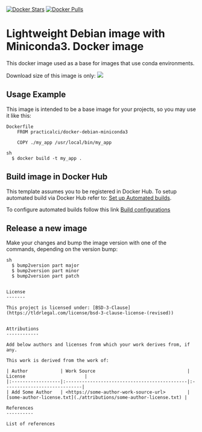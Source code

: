 [![Docker Stars](https://img.shields.io/docker/stars/practicalci/docker-debian-miniconda3.svg?style=flat-square)](https://hub.docker.com/r/practicalci/docker-debian-miniconda3/)
[![Docker Pulls](https://img.shields.io/docker/pulls/practicalci/docker-debian-miniconda3.svg?style=flat-square)](https://hub.docker.com/r/practicalci/docker-debian-miniconda3/)

Lightweight Debian image with Miniconda3. Docker image
==============================

This docker image used as a base for images that use conda environments.

Download size of this image is only:
[![](https://images.microbadger.com/badges/image/practicalci/docker-debian-miniconda3.svg)](http://microbadger.com/images/practicalci/docker-debian-miniconda3 "Get your own image badge on microbadger.com")


Usage Example
-------------

This image is intended to be a base image for your projects, so you may use it like this:

```
Dockerfile
    FROM practicalci/docker-debian-miniconda3

    COPY ./my_app /usr/local/bin/my_app
```

```
sh
  $ docker build -t my_app .
```

Build image in Docker Hub 
-------------------------

This template assumes you to be registered in Docker Hub.
To setup automated build via Docker Hub refer to: [Set up Automated builds](https://docs.docker.com/docker-hub/builds/).

To configure automated builds follow this link [Build configurations](https://cloud.docker.com/u/practicalci/repository/docker/practicalci/docker-debian-miniconda3/builds/edit)


Release a new image
-------------------

Make your changes and bump the image version with one of the commands, depending on the version bump:

```
sh
  $ bump2version part major
  $ bump2version part minor
  $ bump2version part patch


License
-------

This project is licensed under: [BSD-3-Clause](https://tldrlegal.com/license/bsd-3-clause-license-(revised))


Attributions
------------

Add below authors and licenses from which your work derives from, if any.

This work is derived from the work of:

| Author            | Work Source                                  | License                      |
|:------------------|:---------------------------------------------|:-----------------------------|
| Add Some Author   | <https://some-author-work-source-url>        | [some-author-license.txt](./attributions/some-author-license.txt) |

References
----------

List of references
